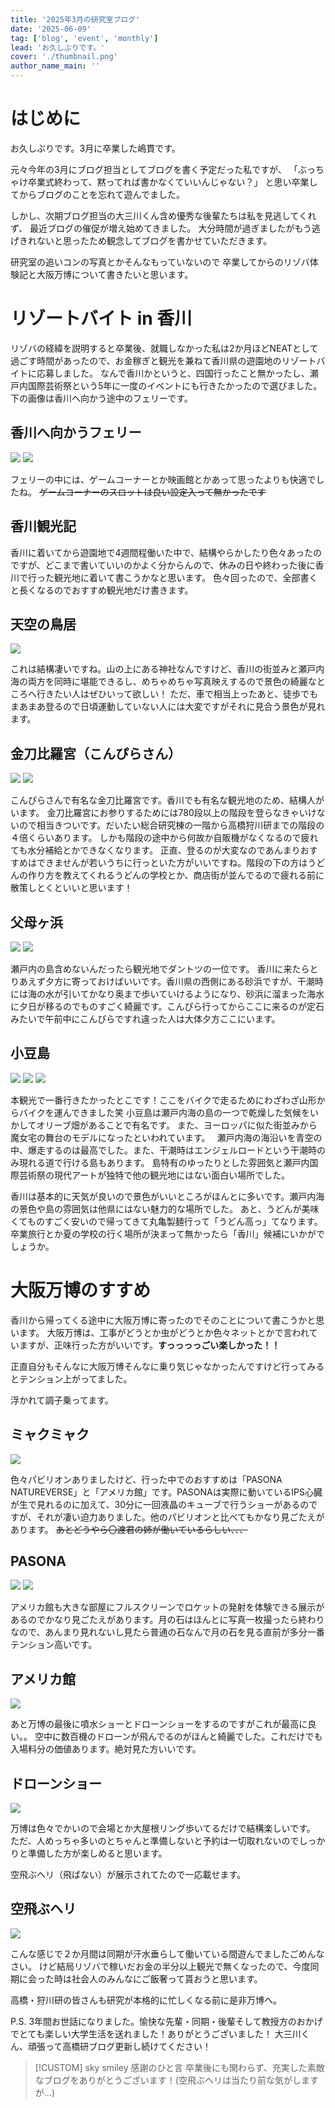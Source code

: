 ```yaml
---
title: '2025年3月の研究室ブログ'
date: '2025-06-09'
tag: ['blog', 'event', 'monthly']
lead: 'お久しぶりです。'
cover: './thumbnail.png'
author_name_main: ''
---
```

# はじめに
お久しぶりです。3月に卒業した嶋貫です。

元々今年の3月にブログ担当としてブログを書く予定だった私ですが、
「ぶっちゃけ卒業式終わって、黙ってれば書かなくていいんじゃない？」
と思い卒業してからブログのことを忘れて遊んでました。

しかし、次期ブログ担当の大三川くん含め優秀な後輩たちは私を見逃してくれず、
最近ブログの催促が増え始めてきました。
大分時間が過ぎましたがもう逃げきれないと思ったため観念してブログを書かせていただきます。

研究室の追いコンの写真とかそんなもっていないので
卒業してからのリゾバ体験記と大阪万博について書きたいと思います。

# リゾートバイト in 香川
リゾバの経緯を説明すると卒業後、就職しなかった私は2か月ほどNEATとして過ごす時間があったので、お金稼ぎと観光を兼ねて香川県の遊園地のリゾートバイトに応募しました。
なんで香川かというと、四国行ったこと無かったし、瀬戸内国際芸術祭という5年に一度のイベントにも行きたかったので選びました。
下の画像は香川へ向かう途中のフェリーです。

## 香川へ向かうフェリー
![](./1.jpg)
![](./2.jpg)

フェリーの中には、ゲームコーナーとか映画館とかあって思ったよりも快適でしたね。
~~ゲームコーナーのスロットは良い設定入って無かったです~~

## 香川観光記

香川に着いてから遊園地で4週間程働いた中で、結構やらかしたり色々あったのですが、どこまで書いていいのかよく分からんので、休みの日や終わった後に香川で行った観光地に着いて書こうかなと思います。
色々回ったので、全部書くと長くなるのでおすすめ観光地だけ書きます。

## 天空の鳥居
![](./3.jpg)

これは結構凄いですね。山の上にある神社なんですけど、香川の街並みと瀬戸内海の両方を同時に堪能できるし、めちゃめちゃ写真映えするので景色の綺麗なところへ行きたい人はぜひいって欲しい！
ただ、車で相当上ったあと、徒歩でもまあまあ登るので日頃運動していない人には大変ですがそれに見合う景色が見れます。

## 金刀比羅宮（こんぴらさん）
![](./4.jpg)
![](./5.jpg)

こんぴらさんで有名な金刀比羅宮です。香川でも有名な観光地のため、結構人がいます。
金刀比羅宮にお参りするためには780段以上の階段を登らなきゃいけないので相当きついです。だいたい総合研究棟の一階から高橋狩川研までの階段の４倍くらいあります。
しかも階段の途中から何故か自販機がなくなるので疲れても水分補給とかできなくなります。
正直、登るのが大変なのであんまりおすすめはできませんが若いうちに行っといた方がいいですね。階段の下の方はうどんの作り方を教えてくれるうどんの学校とか、商店街が並んでるので疲れる前に散策しとくといいと思います！

## 父母ヶ浜
![](./6.jpg)
![](./7.jpg)

瀬戸内の島含めないんだったら観光地でダントツの一位です。
香川に来たらとりあえず夕方に寄っておけばいいです。香川県の西側にある砂浜ですが、干潮時には海の水が引いてかなり奥まで歩いていけるようになり、砂浜に溜まった海水に夕日が移るのでものすごく綺麗です。こんぴら行ってからここに来るのが定石みたいで午前中にこんぴらですれ違った人は大体夕方ここにいます。

## 小豆島
![](./8.jpg)
![](./9.jpg)
![](./10.jpg)

本観光で一番行きたかったとこです！ここをバイクで走るためにわざわざ山形からバイクを運んできました笑
小豆島は瀬戸内海の島の一つで乾燥した気候をいかしてオリーブ畑があることで有名です。
また、ヨーロッパに似た街並みから魔女宅の舞台のモデルになったといわれています。　
瀬戸内海の海沿いを青空の中、爆走するのは最高でした。また、干潮時はエンジェルロードという干潮時のみ現れる道で行ける島もあります。
島特有のゆったりとした雰囲気と瀬戸内国際芸術祭の現代アートが独特で他の観光地にはない面白い場所でした。

香川は基本的に天気が良いので景色がいいところがほんとに多いです。瀬戸内海の景色や島の雰囲気は他県にはない魅力的な場所でした。
あと、うどんが美味くてものすごく安いので帰ってきて丸亀製麺行って「うどん高っ」てなります。
卒業旅行とか夏の学校の行く場所が決まって無かったら「香川」候補にいかがでしょうか。

# 大阪万博のすすめ

香川から帰ってくる途中に大阪万博に寄ったのでそのことについて書こうかと思います。
大阪万博は、工事がどうとか虫がどうとか色々ネットとかで言われていますが、正味行った方がいいです。**すっっっっごい楽しかった！！**

正直自分もそんなに大阪万博そんなに乗り気じゃなかったんですけど行ってみるとテンション上がってました。
 
浮かれて調子乗ってます。

## ミャクミャク
![](./11.jpg)

色々パビリオンありましたけど、行った中でのおすすめは「PASONA NATUREVERSE」と「アメリカ館」です。PASONAは実際に動いているIPS心臓が生で見れるのに加えて、30分に一回液晶のキューブで行うショーがあるのですが、それが凄い迫力ありました。他のパビリオンと比べてもかなり見ごたえがあります。
~~あとどうやら〇渡君の姉が働いているらしい、、、~~

## PASONA
![](./12.jpg)
![](./13.jpg)

アメリカ館も大きな部屋にフルスクリーンでロケットの発射を体験できる展示があるのでかなり見ごたえがあります。月の石はほんとに写真一枚撮ったら終わりなので、あんまり見れないし見たら普通の石なんで月の石を見る直前が多分一番テンション高いです。
 
## アメリカ館
![](./14.jpg)

あと万博の最後に噴水ショーとドローンショーをするのですがこれが最高に良い。。
空中に数百機のドローンが飛んでるのがほんと綺麗でした。これだけでも入場料分の価値あります。絶対見た方いいです。
 
## ドローンショー
![](./15.jpg)

万博は色々でかいので会場とか大屋根リング歩いてるだけで結構楽しいです。
ただ、人めっちゃ多いのとちゃんと準備しないと予約は一切取れないのでしっかりと準備した方が楽しめると思います。

空飛ぶヘリ（飛ばない）が展示されてたので一応載せます。
## 空飛ぶヘリ
![](./16.jpg)

こんな感じで２か月間は同期が汗水垂らして働いている間遊んでましたごめんなさい。
けど結局リゾバで稼いだお金の半分以上観光で無くなったので、今度同期に会った時は社会人のみんなにご飯奢って貰おうと思います。

高橋・狩川研の皆さんも研究が本格的に忙しくなる前に是非万博へ。

P.S.  3年間お世話になりました。愉快な先輩・同期・後輩そして教授方のおかげでとても楽しい大学生活を送れました！ありがとうございました！
大三川くん、頑張って高橋研ブログ更新し続けてください！

> [!CUSTOM] sky smiley 感謝のひと言
> 卒業後にも関わらず、充実した素敵なブログをありがとうございます！(空飛ぶヘリは当たり前な気がしますが...)